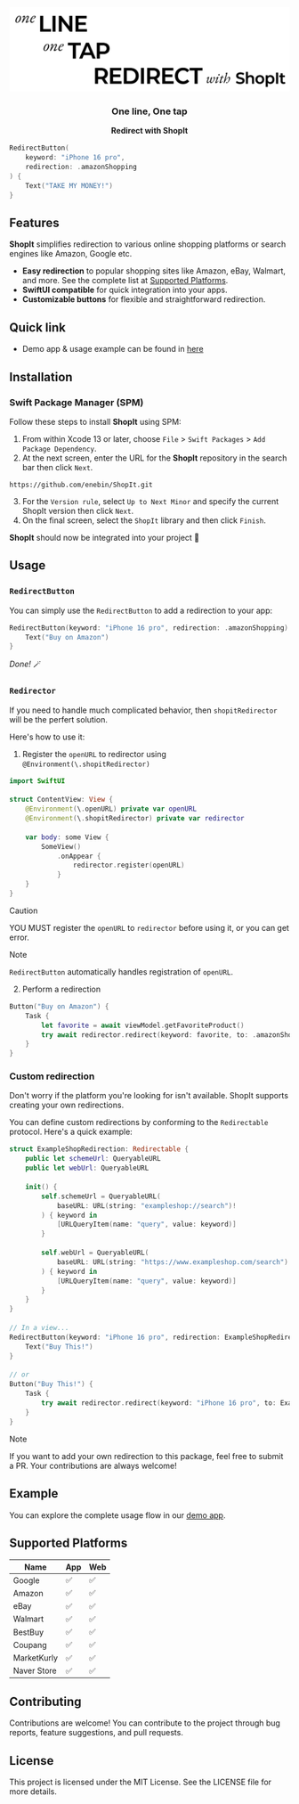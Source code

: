 ![Redirect with ShopIt](Assets/banner.png)

<div align="center">

### One line, One tap
**Redirect with ShopIt**

</div>

```swift
RedirectButton(
    keyword: "iPhone 16 pro", 
    redirection: .amazonShopping
) {
    Text("TAKE MY MONEY!")
}
```

## Features
**ShopIt** simplifies redirection to various online shopping platforms or search engines like Amazon, Google etc.

- **Easy redirection** to popular shopping sites like Amazon, eBay, Walmart, and more. See the complete list at [Supported Platforms](#Supported-Platforms).
- **SwiftUI compatible** for quick integration into your apps.
- **Customizable buttons** for flexible and straightforward redirection.

## Quick link
- Demo app & usage example can be found in [here](https://github.com/enebin/ShopIt/tree/main/Demo)

## Installation

### Swift Package Manager (SPM)
Follow these steps to install **ShopIt** using SPM:

1. From within Xcode 13 or later, choose `File` > `Swift Packages` > `Add Package Dependency`.
2. At the next screen, enter the URL for the **ShopIt** repository in the search bar then click `Next`.
``` Text
https://github.com/enebin/ShopIt.git
```
3. For the `Version rule`, select `Up to Next Minor` and specify the current ShopIt version then click `Next`.
4. On the final screen, select the `ShopIt` library and then click `Finish`.

**ShopIt** should now be integrated into your project 🚀

## Usage
### `RedirectButton`
You can simply use the `RedirectButton` to add a redirection to your app:
```swift
RedirectButton(keyword: "iPhone 16 pro", redirection: .amazonShopping) {
    Text("Buy on Amazon")
}
```
_Done!_ 🪄

### `Redirector`
If you need to handle much complicated behavior, then `shopitRedirector` will be the perfert solution. 

Here's how to use it:

1. Register the `openURL` to redirector using `@Environment(\.shopitRedirector)`

```swift
import SwiftUI

struct ContentView: View {
    @Environment(\.openURL) private var openURL
    @Environment(\.shopitRedirector) private var redirector
    
    var body: some View {
        SomeView()
            .onAppear {
                redirector.register(openURL)
            }
    }
}
```
> [!CAUTION]
> YOU MUST register the `openURL` to `redirector` before using it, or you can get error.

> [!Note]  
> `RedirectButton` automatically handles registration of `openURL`. 

2. Perform a redirection

```swift
Button("Buy on Amazon") {
    Task {
        let favorite = await viewModel.getFavoriteProduct()
        try await redirector.redirect(keyword: favorite, to: .amazonShopping)
    }
}

```

### Custom redirection
Don't worry if the platform you're looking for isn't available. ShopIt supports creating your own redirections.

You can define custom redirections by conforming to the `Redirectable` protocol. Here's a quick example:

``` Swift
struct ExampleShopRedirection: Redirectable {
    public let schemeUrl: QueryableURL
    public let webUrl: QueryableURL
    
    init() {
        self.schemeUrl = QueryableURL(
            baseURL: URL(string: "exampleshop://search")!
        ) { keyword in
            [URLQueryItem(name: "query", value: keyword)]
        }
        
        self.webUrl = QueryableURL(
            baseURL: URL(string: "https://www.exampleshop.com/search")!
        ) { keyword in
            [URLQueryItem(name: "query", value: keyword)]
        }
    }
}

// In a view...
RedirectButton(keyword: "iPhone 16 pro", redirection: ExampleShopRedirection()) {
    Text("Buy This!")
}

// or 
Button("Buy This!") {
    Task {
        try await redirector.redirect(keyword: "iPhone 16 pro", to: ExampleShopRedirection())
    }
}
```

> [!Note]
> If you want to add your own redirection to this package, feel free to submit a PR. Your contributions are always welcome!

## Example
You can explore the complete usage flow in our [demo app](https://github.com/enebin/ShopIt/tree/main/Demo).

## Supported Platforms

| Name        | App    | Web |
|-------------|--------|-----|
| Google      | ✅     | ✅  |
| Amazon      | ✅     | ✅  |
| eBay        | ✅     | ✅  |
| Walmart     | ✅     | ✅  |
| BestBuy     | ✅     | ✅  |
| Coupang     | ✅     | ✅  |
| MarketKurly | ✅     | ✅  |
| Naver Store | ✅     | ✅  |


## Contributing

Contributions are welcome! You can contribute to the project through bug reports, feature suggestions, and pull requests.

## License

This project is licensed under the MIT License. See the LICENSE file for more details.